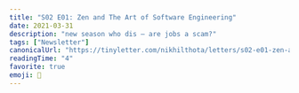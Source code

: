 ```yaml
---
title: "S02 E01: Zen and The Art of Software Engineering"
date: 2021-03-31
description: "new season who dis — are jobs a scam?"
tags: ["Newsletter"]
canonicalUrl: "https://tinyletter.com/nikhilthota/letters/s02-e01-zen-and-the-art-of-software-engineering"
readingTime: "4"
favorite: true
emoji: 💼
---
```

